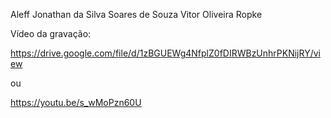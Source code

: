 Aleff Jonathan da Silva Soares de Souza
Vitor Oliveira Ropke

Vídeo da gravação:	

https://drive.google.com/file/d/1zBGUEWg4NfplZ0fDIRWBzUnhrPKNijRY/view

ou

https://youtu.be/s_wMoPzn60U

